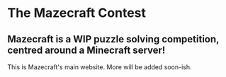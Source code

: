 # The Mazecraft Contest

## Mazecraft is a WIP puzzle solving competition, centred around a Minecraft server!

This is Mazecraft's main website. More will be added soon-ish.
